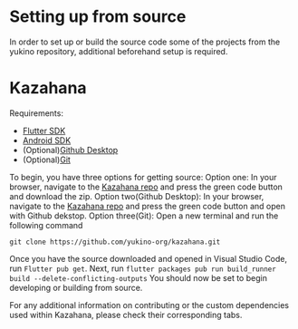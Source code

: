 # Setting up from source

In order to set up or build the source code some of the projects from the yukino repository, additional beforehand setup is required.

# Kazahana

Requirements:
- [Flutter SDK](https://docs.flutter.dev/get-started/install)
- [Android SDK](https://developer.android.com/studio)
- (Optional)[Github Desktop](https://desktop.github.com/)
- (Optional)[Git](https://git-scm.com/downloads)

To begin, you have three options for getting source:
Option one:
In your browser, navigate to the [Kazahana repo](https://github.com/yukino-org/kazahana) and press the green code button and download the zip.
Option two(Github Desktop):
In your browser, navigate to the [Kazahana repo](https://github.com/yukino-org/kazahana) and press the green code button and open with Github dekstop. 
Option three(Git):
Open a new terminal and run the following command
```
git clone https://github.com/yukino-org/kazahana.git
```

Once you have the source downloaded and opened in Visual Studio Code, run `Flutter pub get`. 
Next, run `flutter packages pub run build_runner build --delete-conflicting-outputs`
You should now be set to begin developing or building from source.

For any additional information on contributing or the custom dependencies used within Kazahana, please check their corresponding tabs.